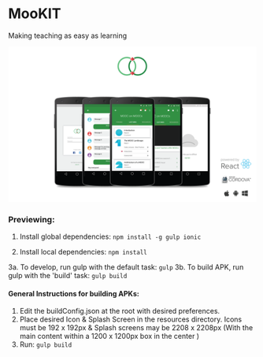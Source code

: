 # MooKIT
Making teaching as easy as learning

![MooKIT](./heroImg.png)

### Previewing:
1. Install global dependencies: `npm install -g gulp ionic`

2. Install local dependencies: `npm install`

3a. To develop, run gulp with the default task: `gulp`
3b. To build APK, run gulp with the 'build' task: `gulp build`

#### General Instructions for building APKs:

1. Edit the buildConfig.json at the root with desired preferences.
2. Place desired Icon & Splash Screen in the resources directory. Icons must be 192 x 192px & Splash screens may be 2208 x 2208px (With the main content within a 1200 x 1200px box in the center )
3. Run: `gulp build`
